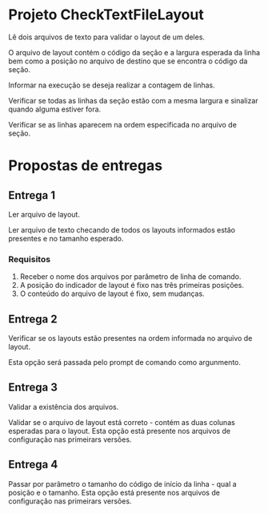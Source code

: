 # Projeto CheckTextFileLayout
Lê dois arquivos de texto para validar o layout de  um deles.

O arquivo de layout contém o código da seção e a largura esperada da linha bem como a posição no arquivo de destino que se encontra o código da seção.

Informar na execução se deseja realizar a contagem de linhas.

Verificar se todas as linhas da seção estão com a mesma largura e sinalizar quando alguma estiver fora.

Verificar se as linhas aparecem na ordem especificada no arquivo de seção.

# Propostas de entregas
## Entrega 1
Ler arquivo de layout.

Ler arquivo de texto checando de todos os layouts informados estão presentes e no tamanho esperado.

### Requisitos
1. Receber o nome dos arquivos por parâmetro de linha de comando.
2. A posição do indicador de layout é fixo nas três primeiras posições.
3. O conteúdo do arquivo de layout é fixo, sem mudanças.

## Entrega 2
Verificar se os layouts estão presentes na ordem informada no arquivo de layout.

Esta opção será passada pelo prompt de comando como argunmento.

## Entrega 3
Validar a existência dos arquivos.

Validar se o arquivo de layout está correto - contém as duas colunas esperadas para o layout. Esta opção está presente nos arquivos de configuração nas primeirars versões.

## Entrega 4
Passar por parâmetro o tamanho do código de início da linha - qual a posição e o tamanho. Esta opção está presente nos arquivos de configuração nas primeirars versões.